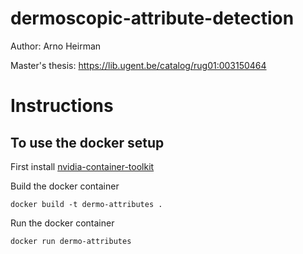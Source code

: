 # dermoscopic-attribute-detection
Author: Arno Heirman

Master's thesis: https://lib.ugent.be/catalog/rug01:003150464

# Instructions
## To use the docker setup

First install [nvidia-container-toolkit](https://github.com/NVIDIA/nvidia-container-toolkit)

Build the docker container
```
docker build -t dermo-attributes .
```

Run the docker container
```
docker run dermo-attributes
```
